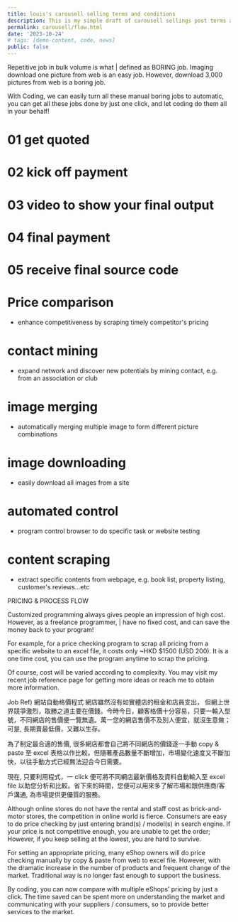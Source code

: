 ```yaml
---
title: louis's carousell selling terms and conditions
description: This is my simple draft of carousell sellings post terms and conditions.
permalink: carousell/flow.html
date: '2023-10-24'
# tags: [demo-content, code, news]
public: false
---
```



Repetitive job in bulk volume is what | defined as BORING job. Imaging download one
picture from web is an easy job. However, download 3,000 pictures from web is a
boring job.

With Coding, we can easily turn all these manual boring jobs to automatic, you can get
all these jobs done by just one click, and let coding do them all in your behalf!


# 01 get quoted
# 02 kick off payment
# 03 video to show your final output
# 04 final payment
# 05 receive final source code

# Price comparison
  - enhance competitiveness by scraping timely competitor's pricing
# contact mining
  - expand network and discover new potentials by mining contact, e.g. from an association or club
# image merging
  - automatically merging multiple image to form different picture combinations
# image downloading
  - easily download all images from a site
# automated control
  - program control browser to do specific task or website testing
# content scraping

  - extract specific contents from webpage, e.g. book list, property listing, customer's reviews...etc


PRICING & PROCESS FLOW

Customized programming always gives people an impression of high cost. However, as
a freelance programmer, | have no fixed cost, and can save the money back to your
program!

For example, for a price checking program to scrap all pricing from a specific website to
an excel file, it costs only ~HKD $1500 (USD 200). It is a one time cost, you can use the
program anytime to scrap the pricing.

Of course, cost will be varied according to complexity. You may visit my recent job
reference page for getting more ideas or reach me to obtain more information.


Job Ref) 網站自動格價程式
網店雖然沒有如實體店的租金和店員支出， 但網上世界競爭激烈，取勝之道主要在價錢。今時今日，顧客格價十分容易，只要一輸入型號，不同網店的售價便一覽無遺。萬一您的網店售價不及別人便宜，就沒生意做；可是, 長期賣最低價，又難以生存。

為了制定最合適的售價, 很多網店都會自己將不同網店的價錢逐一手動 copy & paste 至 excel 表格以作比較。但隨著產品數量不斷增加，市場變化速度又不斷加快，以往手動方式已經無法迎合今日需要。

現在, 只要利用程式，一 click 便可將不同網店最新價格及資料自動輸入至 excel file 以助您分析和比較。省下來的時間，您便可以用來多了解市場和跟供應商/客戶溝通, 為市場提供更優質的服務。




Although online stores do not have the rental and staff cost as brick-and-motor stores, the competition in online world is fierce. Consumers are easy to do price checking by just entering brand(s) / model(s) in search engine. If your price is not competitive enough, you are unable to get the order; However, if you keep selling at the lowest, you are hard to survive.

For setting an appropriate pricing, many eShop owners will do price checking manually by copy & paste from web to excel file. However, with the dramatic increase in the number of products and frequent change of the market. Traditional way is no longer fast enough to support the business.

By coding, you can now compare with multiple eShops’ pricing by just a click. The time saved can be spent more on understanding the market and communicating with your suppliers / consumers, so to provide better services to the market.
